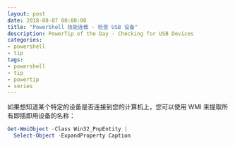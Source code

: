 ```yaml
---
layout: post
date: 2018-08-07 00:00:00
title: "PowerShell 技能连载 - 检查 USB 设备"
description: PowerTip of the Day - Checking for USB Devices
categories:
- powershell
- tip
tags:
- powershell
- tip
- powertip
- series
---
```

如果想知道某个特定的设备是否连接到您的计算机上，您可以使用 WMI 来提取所有即插即用设备的名称：

```powershell
Get-WmiObject -Class Win32_PnpEntity | 
  Select-Object -ExpandProperty Caption
```

<!--本文国际来源：[Checking for USB Devices](http://community.idera.com/powershell/powertips/b/tips/posts/checking-for-usb-devices)-->
